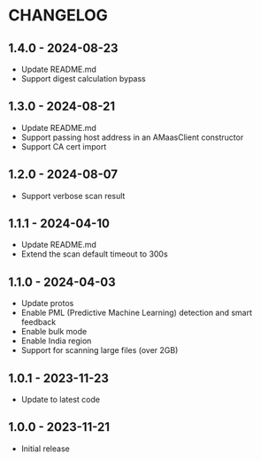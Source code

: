 # CHANGELOG

## 1.4.0 - 2024-08-23

* Update README.md
* Support digest calculation bypass

## 1.3.0 - 2024-08-21

* Update README.md
* Support passing host address in an AMaasClient constructor
* Support CA cert import

## 1.2.0 - 2024-08-07

* Support verbose scan result

## 1.1.1 - 2024-04-10

* Update README.md
* Extend the scan default timeout to 300s

## 1.1.0 - 2024-04-03

* Update protos
* Enable PML (Predictive Machine Learning) detection and smart feedback
* Enable bulk mode
* Enable India region
* Support for scanning large files (over 2GB)

## 1.0.1 - 2023-11-23

* Update to latest code

## 1.0.0 - 2023-11-21

* Initial release
